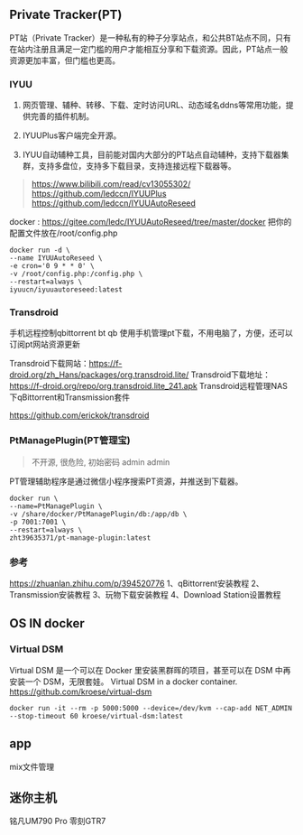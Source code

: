 
## Private Tracker(PT)
PT站（Private Tracker）是一种私有的种子分享站点，和公共BT站点不同，只有在站内注册且满足一定门槛的用户才能相互分享和下载资源。因此，PT站点一般资源更加丰富，但门槛也更高。
### IYUU
1. 网页管理、辅种、转移、下载、定时访问URL、动态域名ddns等常用功能，提供完善的插件机制。

1. IYUUPlus客户端完全开源。

1. IYUU自动辅种工具，目前能对国内大部分的PT站点自动辅种，支持下载器集群，支持多盘位，支持多下载目录，支持连接远程下载器等。
> https://www.bilibili.com/read/cv13055302/
> https://github.com/ledccn/IYUUPlus
> https://github.com/ledccn/IYUUAutoReseed


docker : https://gitee.com/ledc/IYUUAutoReseed/tree/master/docker
把你的配置文件放在/root/config.php
```
docker run -d \
--name IYUUAutoReseed \
-e cron='0 9 * * 0' \
-v /root/config.php:/config.php \
--restart=always \
iyuucn/iyuuautoreseed:latest
```


### Transdroid
手机远程控制qbittorrent bt qb
使用手机管理pt下载，不用电脑了，方便，还可以订阅pt网站资源更新

Transdroid下载网站：https://f-droid.org/zh_Hans/packages/org.transdroid.lite/
Transdroid下载地址：https://f-droid.org/repo/org.transdroid.lite_241.apk
Transdroid远程管理NAS下qBittorrent和Transmission套件

https://github.com/erickok/transdroid
### PtManagePlugin(PT管理宝)
> 不开源, 很危险, 初始密码 admin admin

PT管理辅助程序是通过微信小程序搜索PT资源，并推送到下载器。

```
docker run \
--name=PtManagePlugin \
-v /share/docker/PtManagePlugin/db:/app/db \
-p 7001:7001 \
--restart=always \
zht39635371/pt-manage-plugin:latest
```

### 参考
https://zhuanlan.zhihu.com/p/394520776
1、qBittorrent安装教程
2、Transmission安装教程
3、玩物下载安装教程
4、Download Station设置教程




## OS IN docker

### Virtual DSM
Virtual DSM 是一个可以在 Docker 里安装黑群晖的项目，甚至可以在 DSM 中再安装一个 DSM，无限套娃。
Virtual DSM in a docker container.
https://github.com/kroese/virtual-dsm

```
docker run -it --rm -p 5000:5000 --device=/dev/kvm --cap-add NET_ADMIN --stop-timeout 60 kroese/virtual-dsm:latest
```


## app
mix文件管理

## 迷你主机
铭凡UM790 Pro
零刻GTR7